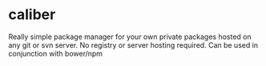 # caliber
Really simple package manager for your own private packages hosted on any git or svn server. No registry or server hosting required. Can be used in conjunction with bower/npm
